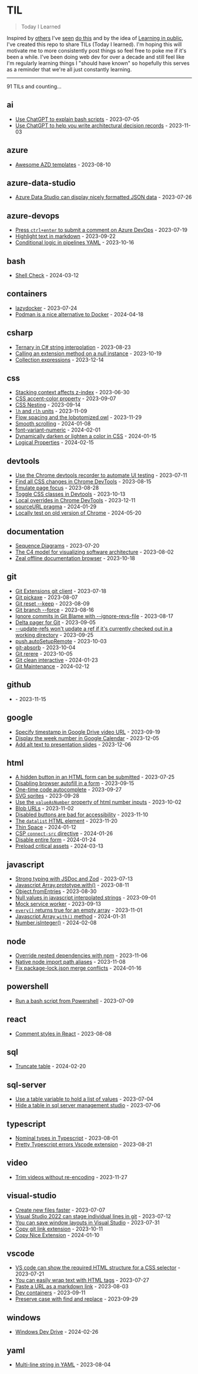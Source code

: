 # TIL
> Today I Learned

Inspired by [others](https://github.com/jbranchaud/til) I've [seen](https://github.com/simonw/til) [do this](https://til.hashrocket.com/) and by the idea of [Learning in public](https://dev.to/jbranchaud/how-i-built-a-learning-machine-45k9), I've created this repo to share TILs (Today I learned).
I'm hoping this will motivate me to more consistently post things so feel free to poke me if it's been a while.
I've been doing web dev for over a decade and still feel like I'm regularly learning things I "should have known" so hopefully this serves as a reminder that we're all just constantly learning.

---
<!-- index starts -->
91 TILs and counting...

## ai

* [Use ChatGPT to explain bash scripts](https://github.com/bpugh/til/blob/main/ai/chatgpt-explains.md) - 2023-07-05
* [Use ChatGPT to help you write architectural decision records](https://github.com/bpugh/til/blob/main/ai/chatgpt-to-help-write-adr.md) - 2023-11-03

## azure

* [Awesome AZD templates](https://github.com/bpugh/til/blob/main/azure/awesome-azd.md) - 2023-08-10

## azure-data-studio

* [Azure Data Studio can display nicely formatted JSON data](https://github.com/bpugh/til/blob/main/azure-data-studio/json-column.md) - 2023-07-26

## azure-devops

* [Press `ctrl+enter` to submit a comment on Azure DevOps](https://github.com/bpugh/til/blob/main/azure-devops/submit-comment-hotkey.md) - 2023-07-19
* [Highlight text in markdown](https://github.com/bpugh/til/blob/main/azure-devops/markdown-highlight.md) - 2023-09-22
* [Conditional logic in pipelines YAML](https://github.com/bpugh/til/blob/main/azure-devops/conditional-yaml.md) - 2023-10-16

## bash

* [Shell Check](https://github.com/bpugh/til/blob/main/bash/shell-check.md) - 2024-03-12

## containers

* [lazydocker](https://github.com/bpugh/til/blob/main/containers/lazydocker.md) - 2023-07-24
* [Podman is a nice alternative to Docker](https://github.com/bpugh/til/blob/main/containers/podman.md) - 2024-04-18

## csharp

* [Ternary in C# string interpolation](https://github.com/bpugh/til/blob/main/csharp/string-interpolation.md) - 2023-08-23
* [Calling an extension method on a null instance](https://github.com/bpugh/til/blob/main/csharp/string-extension-method.md) - 2023-10-19
* [Collection expressions](https://github.com/bpugh/til/blob/main/csharp/collection-expressions.md) - 2023-12-14

## css

* [Stacking context affects z-index](https://github.com/bpugh/til/blob/main/css/stacking-context.md) - 2023-06-30
* [CSS accent-color property](https://github.com/bpugh/til/blob/main/css/accent-color.md) - 2023-09-07
* [CSS Nesting](https://github.com/bpugh/til/blob/main/css/css-nesting.md) - 2023-09-14
* [`lh` and `rlh` units](https://github.com/bpugh/til/blob/main/css/line-height-units.md) - 2023-11-09
* [Flow spacing and the lobotomized owl](https://github.com/bpugh/til/blob/main/css/flow-spacing.md) - 2023-11-29
* [Smooth scrolling](https://github.com/bpugh/til/blob/main/css/smooth-scrolling.md) - 2024-01-08
* [font-variant-numeric](https://github.com/bpugh/til/blob/main/css/font-variant-numeric.md) - 2024-02-01
* [Dynamically darken or lighten a color in CSS](https://github.com/bpugh/til/blob/main/css/darken-colors-color-mix.md) - 2024-01-15
* [Logical Properties](https://github.com/bpugh/til/blob/main/css/logical-properties.md) - 2024-02-15

## devtools

* [Use the Chrome devtools recorder to automate UI testing](https://github.com/bpugh/til/blob/main/devtools/devtools-recorder.md) - 2023-07-11
* [Find all CSS changes in Chrome DevTools](https://github.com/bpugh/til/blob/main/devtools/css-changes.md) - 2023-08-15
* [Emulate page focus](https://github.com/bpugh/til/blob/main/devtools/emulate-focused-page.md) - 2023-08-28
* [Toggle CSS classes in Devtools](https://github.com/bpugh/til/blob/main/devtools/toggle-css-classes.md) - 2023-10-13
* [Local overrides in Chrome DevTools](https://github.com/bpugh/til/blob/main/devtools/local-overrides.md) - 2023-12-11
* [sourceURL pragma](https://github.com/bpugh/til/blob/main/devtools/inline-script-sourceurl.md) - 2024-01-29
* [Locally test on old version of Chrome](https://github.com/bpugh/til/blob/main/devtools/chromium-versions.md) - 2024-05-20

## documentation

* [Sequence Diagrams](https://github.com/bpugh/til/blob/main/documentation/sequence-diagrams.md) - 2023-07-20
* [The C4 model for visualizing software architecture](https://github.com/bpugh/til/blob/main/documentation/c4-model.md) - 2023-08-02
* [Zeal offline documentation browser](https://github.com/bpugh/til/blob/main/documentation/zeal.md) - 2023-10-18

## git

* [Git Extensions git client](https://github.com/bpugh/til/blob/main/git/git-extensions.md) - 2023-07-18
* [Git pickaxe](https://github.com/bpugh/til/blob/main/git/git-pickaxe.md) - 2023-08-07
* [Git reset --keep](https://github.com/bpugh/til/blob/main/git/reset-keep.md) - 2023-08-09
* [Git branch --force](https://github.com/bpugh/til/blob/main/git/branch-force.md) - 2023-08-16
* [Ignore commits in Git Blame with --ignore-revs-file](https://github.com/bpugh/til/blob/main/git/ignore-revs-file.md) - 2023-08-17
* [Delta pager for Git](https://github.com/bpugh/til/blob/main/git/delta-pager.md) - 2023-09-05
* [--update-refs won't update a ref if it's currently checked out in a working directory](https://github.com/bpugh/til/blob/main/git/update-refs-working-directory.md) - 2023-09-25
* [push.autoSetupRemote](https://github.com/bpugh/til/blob/main/git/auto-setup-remote.md) - 2023-10-03
* [git-absorb](https://github.com/bpugh/til/blob/main/git/git-absorb.md) - 2023-10-04
* [Git rerere](https://github.com/bpugh/til/blob/main/git/rerere.md) - 2023-10-05
* [Git clean interactive](https://github.com/bpugh/til/blob/main/git/git-clean.md) - 2024-01-23
* [Git Maintenance](https://github.com/bpugh/til/blob/main/git/git-maintanence.md) - 2024-02-12

## github

* [](https://github.com/bpugh/til/blob/main/github/dependency-review.md) - 2023-11-15

## google

* [Specify timestamp in Google Drive video URL](https://github.com/bpugh/til/blob/main/google/video-timestamp-query-param.md) - 2023-09-19
* [Display the week number in Google Calendar](https://github.com/bpugh/til/blob/main/google/show-week-number-calendar.md) - 2023-12-05
* [Add alt text to presentation slides](https://github.com/bpugh/til/blob/main/google/alt-text-google-slides.md) - 2023-12-06

## html

* [A hidden button in an HTML form can be submitted](https://github.com/bpugh/til/blob/main/html/hidden-button-still-submits.md) - 2023-07-25
* [Disabling browser autofill in a form](https://github.com/bpugh/til/blob/main/html/disable-autocomplete.md) - 2023-09-15
* [One-time code autocomplete](https://github.com/bpugh/til/blob/main/html/one-time-code-autocomplete.md) - 2023-09-27
* [SVG sprites](https://github.com/bpugh/til/blob/main/html/svg-sprites.md) - 2023-09-28
* [Use the `valueAsNumber` property of html number inputs](https://github.com/bpugh/til/blob/main/html/valueAsNumber.md) - 2023-10-02
* [Blob URLs](https://github.com/bpugh/til/blob/main/html/blob-url.md) - 2023-11-02
* [Disabled buttons are bad for accessibility](https://github.com/bpugh/til/blob/main/html/disabled-buttons-bad-accessibility.md) - 2023-11-10
* [The `datalist` HTML element](https://github.com/bpugh/til/blob/main/html/datalist.md) - 2023-11-20
* [Thin Space](https://github.com/bpugh/til/blob/main/html/thin-space.md) - 2024-01-12
* [CSP `connect-src` directive](https://github.com/bpugh/til/blob/main/html/csp-connect-src.md) - 2024-01-26
* [Disable entire form](https://github.com/bpugh/til/blob/main/html/disable-form.md) - 2024-01-24
* [Preload critical assets](https://github.com/bpugh/til/blob/main/html/preload-assets.md) - 2024-03-13

## javascript

* [Strong typing with JSDoc and Zod](https://github.com/bpugh/til/blob/main/javascript/types-with-jsdoc.md) - 2023-07-13
* [Javascript Array.prototype.with()](https://github.com/bpugh/til/blob/main/javascript/array-with.md) - 2023-08-11
* [Object.fromEntries](https://github.com/bpugh/til/blob/main/javascript/from-entries.md) - 2023-08-30
* [Null values in javascript interpolated strings](https://github.com/bpugh/til/blob/main/javascript/string-interpolation-null.md) - 2023-09-01
* [Mock service worker](https://github.com/bpugh/til/blob/main/javascript/mock-service-worker.md) - 2023-09-13
* [`every()` returns true for an empty array](https://github.com/bpugh/til/blob/main/javascript/every-returns-true-empty-array.md) - 2023-11-01
* [Javascript Array `with()` method](https://github.com/bpugh/til/blob/main/javascript/array-with-method.md) - 2024-01-31
* [Number.isInteger()](https://github.com/bpugh/til/blob/main/javascript/number-isInteger.md) - 2024-02-08

## node

* [Override nested dependencies with npm](https://github.com/bpugh/til/blob/main/node/npm-overrides.md) - 2023-11-06
* [Native node import path aliases](https://github.com/bpugh/til/blob/main/node/import-aliases.md) - 2023-11-08
* [Fix package-lock.json merge conflicts](https://github.com/bpugh/til/blob/main/node/package-lock-conflicts.md) - 2024-01-16

## powershell

* [Run a bash script from Powershell](https://github.com/bpugh/til/blob/main/powershell/run-bash-script.md) - 2023-07-09

## react

* [Comment styles in React](https://github.com/bpugh/til/blob/main/react/single-line-comments.md) - 2023-08-08

## sql

* [Truncate table](https://github.com/bpugh/til/blob/main/sql/truncate-table.md) - 2024-02-20

## sql-server

* [Use a table variable to hold a list of values](https://github.com/bpugh/til/blob/main/sql-server/table-variables.md) - 2023-07-04
* [Hide a table in sql server management studio](https://github.com/bpugh/til/blob/main/sql-server/system-table.md) - 2023-07-06

## typescript

* [Nominal types in Typescript](https://github.com/bpugh/til/blob/main/typescript/nominal-types.md) - 2023-08-01
* [Pretty Typescript errors Vscode extension](https://github.com/bpugh/til/blob/main/typescript/error-extension.md) - 2023-08-21

## video

* [Trim videos without re-encoding](https://github.com/bpugh/til/blob/main/video/trim-without-reencoding.md) - 2023-11-27

## visual-studio

* [Create new files faster](https://github.com/bpugh/til/blob/main/visual-studio/quick-add.md) - 2023-07-07
* [Visual Studio 2022 can stage individual lines in git](https://github.com/bpugh/til/blob/main/visual-studio/line-staging.md) - 2023-07-12
* [You can save window layouts in Visual Studio](https://github.com/bpugh/til/blob/main/visual-studio/save-window-layout.md) - 2023-07-31
* [Copy git link extension](https://github.com/bpugh/til/blob/main/visual-studio/copy-git-link.md) - 2023-10-11
* [Copy Nice Extension](https://github.com/bpugh/til/blob/main/visual-studio/copy-nice.md) - 2024-01-10

## vscode

* [VS code can show the required HTML structure for a CSS selector](https://github.com/bpugh/til/blob/main/vscode/hover-css-selector.md) - 2023-07-21
* [You can easily wrap text with HTML tags](https://github.com/bpugh/til/blob/main/vscode/wrap-text-html.md) - 2023-07-27
* [Paste a URL as a markdown link](https://github.com/bpugh/til/blob/main/vscode/paste-markdown-url.md) - 2023-08-03
* [Dev containers](https://github.com/bpugh/til/blob/main/vscode/devcontainers.md) - 2023-09-11
* [Preserve case with find and replace](https://github.com/bpugh/til/blob/main/vscode/find-replace-preserve-case.md) - 2023-09-29

## windows

* [Windows Dev Drive](https://github.com/bpugh/til/blob/main/windows/dev-drive.md) - 2024-02-26

## yaml

* [Multi-line string in YAML](https://github.com/bpugh/til/blob/main/yaml/multiline-strings.md) - 2023-08-04
<!-- index ends -->
